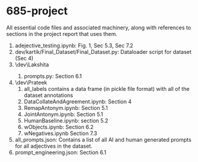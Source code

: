 # 685-project

All essential code files and associated machinery, along with references to sections in the project report that uses them.

<ol>
  <li>adejective_testing.ipynb: Fig. 1, Sec 5.3, Sec 7.2</li>
  <li>dev/kartik/Final_Dataset/Final_Dataset.py: Dataloader script for dataset (Sec 4)</li>
  <li>\dev\Lakshita</li>
    <ol>
      <li> prompts.py: Section 6.1</li>
    </ol>
  <li>\dev\Prateek
    <ol>
      <li> all_labels contains a data frame (in pickle file format) with all of the dataset annotations </li>
       <li>DataCollateAndAgreement.ipynb: Section 4 </li>
      <li> RemapAntonym.ipynb: Section 5.1</li>
      <li> JointAntonym.ipynb: Section 5.1 </li>
      <li> HumanBaseline.ipynb: section 5.2</li>
      <li> wObjects.ipynb: Section 6.2</li>  
      <li> wNegatives.ipynb Section 7.3</li>
    </ol>
  </li>
  <li> all_prompts.json: Contains a list of all AI and human generated prompts for all adjectives in the dataset. </li>
  <li> prompt_engineering.json: Section 6.1 </li>
</ol>
